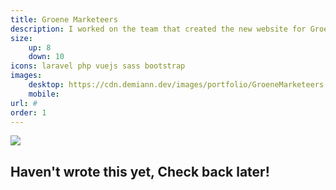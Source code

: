 ```yaml
---
title: Groene Marketeers
description: I worked on the team that created the new website for Groene Marketeers, Made with a PHP/Laravel + MySQL Backend, vite-plugin-ssr Vue on the  frontend.
size:
    up: 8
    down: 10
icons: laravel php vuejs sass bootstrap
images:
    desktop: https://cdn.demiann.dev/images/portfolio/GroeneMarketeers.WebP
    mobile:
url: #
order: 1
---
```


<div class="d-flex justify-center align-center">
<img src="https://cdn.demiann.dev/images/portfolio/GroeneMarketeers.WebP" class="col-12">
</div>

<div class="col-10 mx-auto">

## Haven't wrote this yet, Check back later!

</div>
